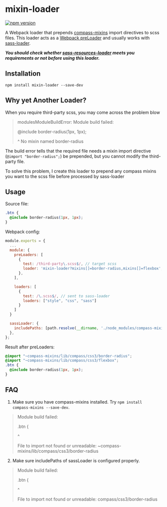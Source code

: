 # mixin-loader
[![npm version](https://badge.fury.io/js/mixin-loader.svg)](https://badge.fury.io/js/mixin-loader)

A Webpack loader that prepends [compass-mixins](https://github.com/Igosuki/compass-mixins) import directives to scss files.
This loader acts as a [Webpack preLoader](http://webpack.github.io/docs/configuration.html#module-preloaders-module-postloaders) and usually works with [sass-loader](https://github.com/jtangelder/sass-loader).

***You should check whether [sass-resources-loader](https://www.npmjs.com/package/sass-resources-loader) meets you requirements or not before using this loader.***

## Installation
`npm install mixin-loader --save-dev`

## Why yet Another Loader?
When you require third-party scss, you may come across the problem blow

> modulesModuleBuildError: Module build failed:
>
> @include border-radius(1px, 1px);
>
>    ^
>  No mixin named border-radius

The build error tells that the required file needs a mixin import directive (`@import "border-radius";`) be prepended, but you cannot modify the third-party file.

To solve this problem, I create this loader to prepend any compass mixins you want to the scss file before processed by sass-loader

## Usage

Source file:

```css
.btn {
  @include border-radius(1px, 1px);
}
```

Webpack config:

```javascript
module.exports = {
  ...
  module: {
    preLoaders: [
      {
        test: /third-party\.scss$/, // target scss
        loader: 'mixin-loader?mixins[]=border-radius,mixins[]=flexbox', // add two mixins: border-radius and flexbox
      },
    ],

    loaders: [
      {
        test: /\.scss$/, // sent to sass-loader
        loaders: ["style", "css", "sass"]
      }
    ]
  }

  sassLoader: {
    includePaths: [path.resolve(__dirname, './node_modules/compass-mixins/lib')],
  },
};

```

Result after preLoaders:

```css
@import "~compass-mixins/lib/compass/css3/border-radius";
@import "~compass-mixins/lib/compass/css3/flexbox";
.btn {
  @include border-radius(1px, 1px);
}
```

## FAQ
1. Make sure you have compass-mixins installed. Try `npm install compass-mixins --save-dev`.
  > Module build failed:
  >
  > .btn {
  >
  > ^
  >
  >    File to import not found or unreadable: ~compass-mixins/lib/compass/css3/border-radius

2. Make sure includePaths of sassLoader is configured properly.
  > Module build failed:
  >
  > .btn {
  >
  > ^
  >
  >    File to import not found or unreadable: compass/css3/border-radius
